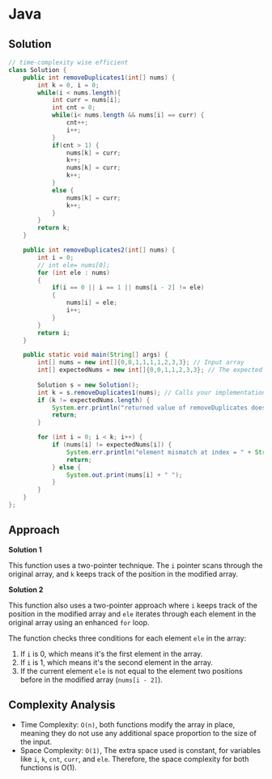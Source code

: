 # Java

## Solution

```java
// time-complexity wise efficient
class Solution {
    public int removeDuplicates1(int[] nums) {
        int k = 0, i = 0;
        while(i < nums.length){
            int curr = nums[i];
            int cnt = 0;
            while(i< nums.length && nums[i] == curr) {
                cnt++;
                i++;
            }
            if(cnt > 1) {
                nums[k] = curr;
                k++;
                nums[k] = curr;
                k++;
            }
            else {
                nums[k] = curr;
                k++;
            }
        }
        return k;
    }

    public int removeDuplicates2(int[] nums) {
        int i = 0;
        // int ele= nums[0];
        for (int ele : nums)
        {
            if(i == 0 || i == 1 || nums[i - 2] != ele)
            {
                nums[i] = ele;
                i++;
            }
        }
        return i;
    }

    public static void main(String[] args) {
        int[] nums = new int[]{0,0,1,1,1,1,2,3,3}; // Input array
        int[] expectedNums = new int[]{0,0,1,1,2,3,3}; // The expected answer with correct length
        
        Solution s = new Solution();
        int k = s.removeDuplicates1(nums); // Calls your implementation
        if (k != expectedNums.length) {
            System.err.println("returned value of removeDuplicates does not match the length of expectedNums array");
            return;
        }

        for (int i = 0; i < k; i++) {
            if (nums[i] != expectedNums[i]) {
                System.err.println("element mismatch at index = " + String.valueOf(i));
                return;
            } else {
                System.out.print(nums[i] + " ");
            }
        }
    }
};

```

## Approach

**Solution 1**

This function uses a two-pointer technique. The `i` pointer scans through the original array, and `k` keeps track of the position in the modified array.

**Solution 2**

This function also uses a two-pointer approach where `i` keeps track of the position in the modified array and `ele` iterates through each element in the original array using an enhanced `for` loop.

The function checks three conditions for each element `ele` in the array:

1. If `i` is 0, which means it's the first element in the array.
2. If `i` is 1, which means it's the second element in the array.
3. If the current element `ele` is not equal to the element two positions before in the modified array (`nums[i - 2]`).

## Complexity Analysis

* Time Complexity: `O(n)`, both functions modify the array in place, meaning they do not use any additional space proportion to the size of the input.
* Space Complexity: `O(1)`, The extra space used is constant, for variables like `i`, `k`, `cnt`, `curr`, and `ele`. Therefore, the space complexity for both functions is O(1).
